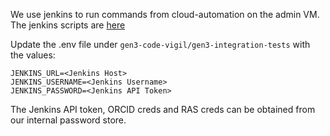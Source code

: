 We use jenkins to run commands from cloud-automation on the admin VM. The jenkins scripts are [here](gen3_ci/jenkins_jobs/)

Update the .env file under `gen3-code-vigil/gen3-integration-tests` with the values:
```
JENKINS_URL=<Jenkins Host>
JENKINS_USERNAME=<Jenkins Username>
JENKINS_PASSWORD=<Jenkins API Token>
```
The Jenkins API token, ORCID creds and RAS creds can be obtained from our internal password store.

